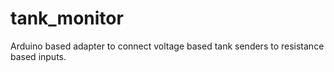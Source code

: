 # tank_monitor
Arduino based adapter to connect voltage based tank senders to resistance based inputs.
